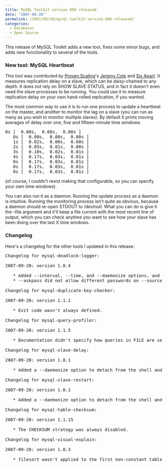 ```yaml
---
title: MySQL Toolkit version 896 released
date: "2007-09-20"
permalink: /2007/09/20/mysql-toolkit-version-896-released/
categories:
  - Databases
  - Open Source
---
```


This release of MySQL Toolkit adds a new tool, fixes some minor bugs, and adds new functionality to several of the tools.

### New tool: MySQL Heartbeat

This tool was contributed by [Proven Scaling][1]'s [Jeremy Cole][2] and [Six Apart][3]. It measures replication delay on a slave, which can be daisy-chained to any depth. It does not rely on SHOW SLAVE STATUS, and in fact it doesn't even need the slave processes to be running. You could use it to measure replication delay on your own hand-rolled replication, if you wanted.

The most common way to use it is to run one process to update a heartbeat on the master, and another to monitor the lag on a slave (you can run as many as you wish to monitor multiple slaves). By default it prints moving averages of delay over one, five and fifteen-minute time windows:

<pre>0s [  0.00s,  0.00s,  0.00s ]
   0s [  0.00s,  0.00s,  0.00s ]
   1s [  0.02s,  0.00s,  0.00s ]
   2s [  0.05s,  0.01s,  0.00s ]
   3s [  0.10s,  0.02s,  0.01s ]
   4s [  0.17s,  0.03s,  0.01s ]
   0s [  0.17s,  0.03s,  0.01s ]
   0s [  0.17s,  0.03s,  0.01s ]
   0s [  0.17s,  0.03s,  0.01s ]</pre>

(of course, I couldn't resist making that configurable, so you can specify your own time windows).

You can also run it as a daemon. Running the update process as a daemon is intuitive. Running the monitoring process isn't quite as obvious, because a daemon should re-open STDOUT to /dev/null. What you can do is give it the &#8211;file argument and it'll keep a file current with the most recent line of output, which you can check anytime you want to see how your slave has been doing over the last X time windows.

### Changelog

Here's a changelog for the other tools I updated in this release:

<pre>Changelog for mysql-deadlock-logger:

2007-09-20: version 1.0.4

   * Added --interval, --time, and --daemonize options, and signal handling.
   * --askpass did not allow different passwords on --source and --dest.

Changelog for mysql-duplicate-key-checker:

2007-09-20: version 1.1.1

   * Exit code wasn't always defined.

Changelog for mysql-query-profiler:

2007-09-20: version 1.1.5

   * Documentation didn't specify how queries in FILE are separated.

Changelog for mysql-slave-delay:

2007-09-20: version 1.0.1

   * Added a --daemonize option to detach from the shell and run in the background.

Changelog for mysql-slave-restart:

2007-09-20: version 1.0.1

   * Added a --daemonize option to detach from the shell and run in the background.

Changelog for mysql-table-checksum:

2007-09-20: version 1.1.15

   * The CHECKSUM strategy was always disabled.

Changelog for mysql-visual-explain:

2007-09-20: version 1.0.3

   * filesort wasn't applied to the first non-constant table.</pre>

 [1]: http://provenscaling.com/
 [2]: http://jcole.us/
 [3]: http://www.sixapart.com/
